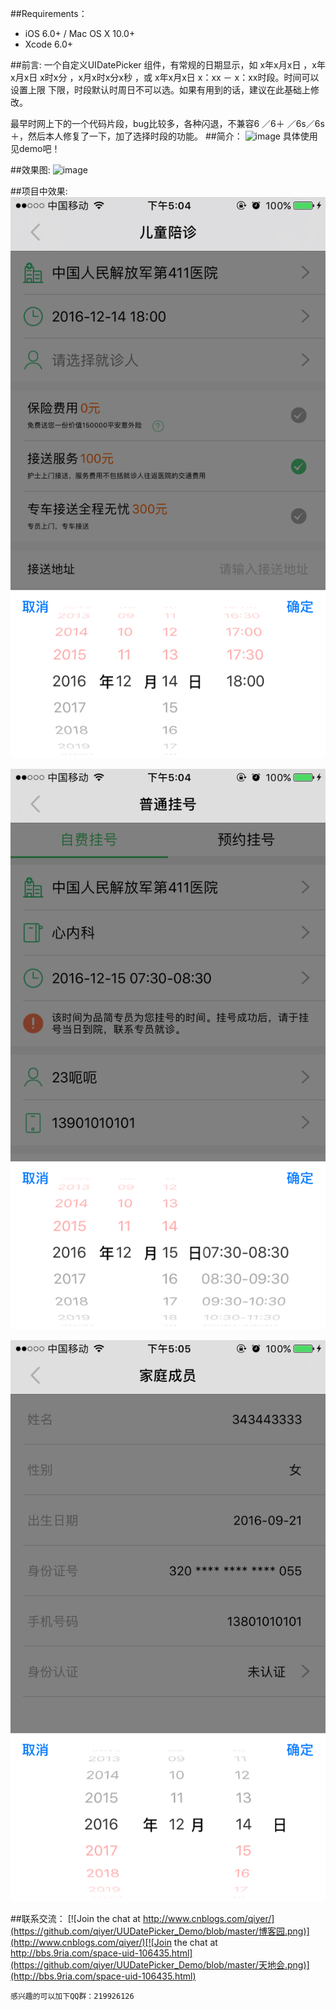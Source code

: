 ##Requirements：
- iOS 6.0+ / Mac OS X 10.0+
- Xcode 6.0+

##前言:
一个自定义UIDatePicker 组件，有常规的日期显示，如 x年x月x日 ，x年x月x日  x时x分 ，x月x时x分x秒 ，或  x年x月x日   x：xx － x：xx时段。时间可以设置上限 下限，时段默认时周日不可以选。如果有用到的话，建议在此基础上修改。

最早时网上下的一个代码片段，bug比较多，各种闪退，不兼容6 ／6＋ ／6s／6s＋，然后本人修复了一下，加了选择时段的功能。
##简介：
![image](https://github.com/qiyer/UUDatePicker_Demo/blob/master/test.png)
具体使用见demo吧！

##效果图:
![image](https://github.com/qiyer/UUDatePicker_Demo/blob/master/效果图.png)

##项目中效果:
![image](https://github.com/qiyer/UUDatePicker_Demo/blob/master/IMG_4619.PNG?imageView/2/w/619/q/90)


![image](https://github.com/qiyer/UUDatePicker_Demo/blob/master/IMG_4620.PNG)


![image](https://github.com/qiyer/UUDatePicker_Demo/blob/master/IMG_4621.PNG)

##联系交流：
[![Join the chat at http://www.cnblogs.com/qiyer/](https://github.com/qiyer/UUDatePicker_Demo/blob/master/博客园.png)](http://www.cnblogs.com/qiyer/)[![Join the chat at http://bbs.9ria.com/space-uid-106435.html](https://github.com/qiyer/UUDatePicker_Demo/blob/master/天地会.png)](http://bbs.9ria.com/space-uid-106435.html)

    感兴趣的可以加下QQ群：219926126
